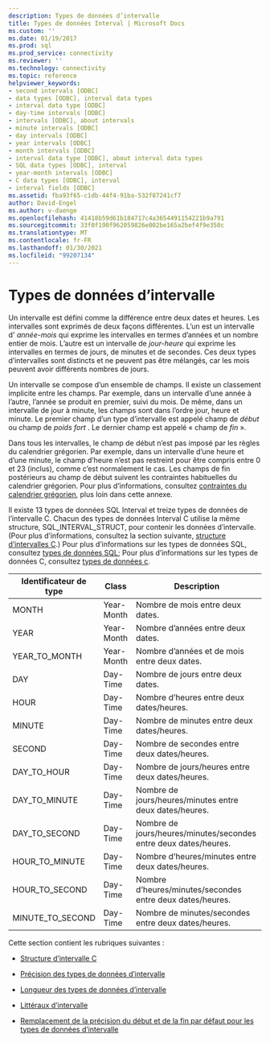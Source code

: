 ```yaml
---
description: Types de données d’intervalle
title: Types de données Interval | Microsoft Docs
ms.custom: ''
ms.date: 01/19/2017
ms.prod: sql
ms.prod_service: connectivity
ms.reviewer: ''
ms.technology: connectivity
ms.topic: reference
helpviewer_keywords:
- second intervals [ODBC]
- data types [ODBC], interval data types
- interval data type [ODBC]
- day-time intervals [ODBC]
- intervals [ODBC], about intervals
- minute intervals [ODBC]
- day intervals [ODBC]
- year intervals [ODBC]
- month intervals [ODBC]
- interval data type [ODBC], about interval data types
- SQL data types [ODBC], interval
- year-month intervals [ODBC]
- C data types [ODBC], interval
- interval fields [ODBC]
ms.assetid: fba93f65-c1db-44f4-91ba-532f87241cf7
author: David-Engel
ms.author: v-daenge
ms.openlocfilehash: 41418b59d61b184717c4a3654491154221b9a791
ms.sourcegitcommit: 33f0f190f962059826e002be165a2bef4f9e350c
ms.translationtype: MT
ms.contentlocale: fr-FR
ms.lasthandoff: 01/30/2021
ms.locfileid: "99207134"
---
```

# <a name="interval-data-types"></a>Types de données d’intervalle
Un intervalle est défini comme la différence entre deux dates et heures. Les intervalles sont exprimés de deux façons différentes. L’un est un intervalle d' *année-mois* qui exprime les intervalles en termes d’années et un nombre entier de mois. L’autre est un intervalle de *jour-heure* qui exprime les intervalles en termes de jours, de minutes et de secondes. Ces deux types d’intervalles sont distincts et ne peuvent pas être mélangés, car les mois peuvent avoir différents nombres de jours.  
  
 Un intervalle se compose d’un ensemble de champs. Il existe un classement implicite entre les champs. Par exemple, dans un intervalle d’une année à l’autre, l’année se produit en premier, suivi du mois. De même, dans un intervalle de jour à minute, les champs sont dans l’ordre jour, heure et minute. Le premier champ d’un type d’intervalle est appelé champ de *début* ou champ de *poids fort* . Le dernier champ est appelé « champ de *fin* ».  
  
 Dans tous les intervalles, le champ de début n’est pas imposé par les règles du calendrier grégorien. Par exemple, dans un intervalle d’une heure et d’une minute, le champ d’heure n’est pas restreint pour être compris entre 0 et 23 (inclus), comme c’est normalement le cas. Les champs de fin postérieurs au champ de début suivent les contraintes habituelles du calendrier grégorien. Pour plus d’informations, consultez [contraintes du calendrier grégorien](../../../odbc/reference/appendixes/constraints-of-the-gregorian-calendar.md), plus loin dans cette annexe.  
  
 Il existe 13 types de données SQL Interval et treize types de données de l’intervalle C. Chacun des types de données Interval C utilise la même structure, SQL_INTERVAL_STRUCT, pour contenir les données d’intervalle. (Pour plus d’informations, consultez la section suivante, [structure d’intervalles C](../../../odbc/reference/appendixes/c-interval-structure.md).) Pour plus d’informations sur les types de données SQL, consultez [types de données SQL](../../../odbc/reference/appendixes/sql-data-types.md); Pour plus d’informations sur les types de données C, consultez [types de données c](../../../odbc/reference/appendixes/c-data-types.md).  
  
|Identificateur de type|Class|Description|  
|---------------------|-----------|-----------------|  
|MONTH|Year-Month|Nombre de mois entre deux dates.|  
|YEAR|Year-Month|Nombre d’années entre deux dates.|  
|YEAR_TO_MONTH|Year-Month|Nombre d’années et de mois entre deux dates.|  
|DAY|Day-Time|Nombre de jours entre deux dates.|  
|HOUR|Day-Time|Nombre d’heures entre deux dates/heures.|  
|MINUTE|Day-Time|Nombre de minutes entre deux dates/heures.|  
|SECOND|Day-Time|Nombre de secondes entre deux dates/heures.|  
|DAY_TO_HOUR|Day-Time|Nombre de jours/heures entre deux dates/heures.|  
|DAY_TO_MINUTE|Day-Time|Nombre de jours/heures/minutes entre deux dates/heures.|  
|DAY_TO_SECOND|Day-Time|Nombre de jours/heures/minutes/secondes entre deux dates/heures.|  
|HOUR_TO_MINUTE|Day-Time|Nombre d’heures/minutes entre deux dates/heures.|  
|HOUR_TO_SECOND|Day-Time|Nombre d’heures/minutes/secondes entre deux dates/heures.|  
|MINUTE_TO_SECOND|Day-Time|Nombre de minutes/secondes entre deux dates/heures.|  
  
 Cette section contient les rubriques suivantes :  
  
-   [Structure d’intervalle C](../../../odbc/reference/appendixes/c-interval-structure.md)  
  
-   [Précision des types de données d’intervalle](../../../odbc/reference/appendixes/interval-data-type-precision.md)  
  
-   [Longueur des types de données d’intervalle](../../../odbc/reference/appendixes/interval-data-type-length.md)  
  
-   [Littéraux d’intervalle](../../../odbc/reference/appendixes/interval-literals.md)  
  
-   [Remplacement de la précision du début et de la fin par défaut pour les types de données d’intervalle](../../../odbc/reference/appendixes/overriding-default-leading-and-seconds-precision-for-interval-data-types.md)

